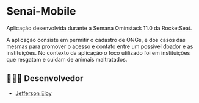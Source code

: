 # Senai-Mobile
Aplicação desenvolvida durante a Semana Ominstack 11.0 da RocketSeat.

A aplicação consiste em permitir o cadastro de ONGs, e dos casos das mesmas para promover o acesso e contato entre um possível doador e as instituições. No contexto da aplicação o foco utilizado foi em instituições que resgatam e cuidam de animais maltratados.

 ## 👨🏼‍💻 Desenvolvedor 

- [Jefferson Eloy](https://www.linkedin.com/in/jefferson-eloy/)
